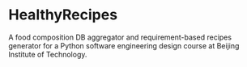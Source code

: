 # HealthyRecipes
A food composition DB aggregator and requirement-based recipes generator for a Python software engineering design course at Beijing Institute of Technology.
